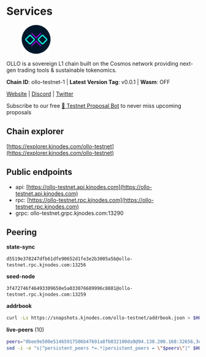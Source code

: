 # Services

<figure><img src="https://raw.githubusercontent.com/kj89/cosmos-images/main/logos/ollo.png" alt=""><figcaption></figcaption></figure>

OLLO is a sovereign L1 chain built on the Cosmos network providing  next-gen trading tools & sustainable tokenomics.

**Chain ID**: ollo-testnet-1 | **Latest Version Tag**: v0.0.1 | **Wasm**: OFF

[Website](https://www.ollostation.zone) | [Discord](https://discord.com/invite/GxBqZ9mSSm) | [Twitter](https://twitter.com/OLLOStation)



Subscribe to our free [🤖 Testnet Proposal Bot](https://t.me/kjnodes_testnet_proposal_bot) to never miss upcoming proposals


## Chain explorer
[https://explorer.kjnodes.com/ollo-testnet](https://explorer.kjnodes.com/ollo-testnet)

## Public endpoints

* api: [https://ollo-testnet.api.kjnodes.com](https://ollo-testnet.api.kjnodes.com)
* rpc: [https://ollo-testnet.rpc.kjnodes.com](https://ollo-testnet.rpc.kjnodes.com)
* grpc: ollo-testnet.grpc.kjnodes.com:13290

## Peering

**state-sync**

```text
d5519e378247dfb61dfe90652d1fe3e2b3005a5b@ollo-testnet.rpc.kjnodes.com:13256
```

**seed-node**

```text
3f472746f46493309650e5a033076689996c8881@ollo-testnet.rpc.kjnodes.com:13259
```

**addrbook**
```bash
curl -Ls https://snapshots.kjnodes.com/ollo-testnet/addrbook.json > $HOME/.ollo/config/addrbook.json
```

**live-peers** (10)
```bash
peers="0bee9e500e51465917506b47691a8fb032100da9@94.130.200.168:32656,3ea40f63890f10272201edf96d2a49e197e52091@65.108.105.48:18156,d5519e378247dfb61dfe90652d1fe3e2b3005a5b@65.109.68.190:13256,42beefd08b5f8580177d1506220db3a548090262@65.108.195.29:26116,c2bc7720a610d753b037d89e6c3f58f7c718e24f@116.202.117.229:32656,95ca646da3736cef5d6c6704f736bc49ff87ef6c@109.123.249.213:26656,9865c6e15faced6643adc228e3a59744e1b4e277@116.203.29.162:46656,cadc2b601a188aedbe4156a6eb5a81e00770bcfc@65.108.219.110:26656,dba5e8b41c4e369418f83a449966e4eb7ca05cd4@65.109.23.114:18156,b5f55cfc7b4d19f2dd3cdc71795f5a81e2c67f96@38.242.232.72:26656"
sed -i -e "s|^persistent_peers *=.*|persistent_peers = \"$peers\"|" $HOME/.ollo/config/config.toml
```
